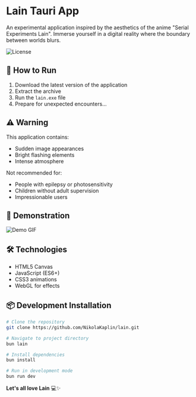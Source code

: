 # Lain Tauri App

An experimental application inspired by the aesthetics of the anime "Serial Experiments Lain". Immerse yourself in a digital reality where the boundary between worlds blurs.

![License](https://img.shields.io/badge/license-MIT-success)

## 🚀 How to Run

1. Download the latest version of the application
2. Extract the archive
3. Run the `lain.exe` file
4. Prepare for unexpected encounters...

## ⚠️ Warning

This application contains:

- Sudden image appearances
- Bright flashing elements
- Intense atmosphere

Not recommended for:

- People with epilepsy or photosensitivity
- Children without adult supervision
- Impressionable users

## 🎥 Demonstration

![Demo GIF]([./demo/lain.gif](https://storage.yandexcloud.net/rizoheisenberg/lain.gif))

## 🛠️ Technologies

- HTML5 Canvas
- JavaScript (ES6+)
- CSS3 animations
- WebGL for effects

## 📦 Development Installation

```bash
# Clone the repository
git clone https://github.com/NikolaKaplin/lain.git

# Navigate to project directory
bun lain

# Install dependencies
bun install

# Run in development mode
bun run dev
```

**Let's all love Lain** 💻✨
